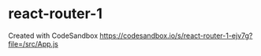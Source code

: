 # react-router-1
Created with CodeSandbox
https://codesandbox.io/s/react-router-1-ejv7g?file=/src/App.js
